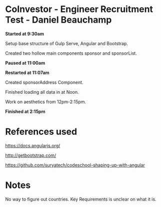 # CoInvestor - Engineer Recruitment Test - Daniel Beauchamp

**Started at 9:30am**

Setup base structure of Gulp Serve, Angular and Bootstrap.


Created two hollow main components sponsor and sponsorList.

**Paused at 11:00am**


**Restarted at 11:07am**

Created sponsorAddress Component.

Finished loading all data in at Noon.

Work on aesthetics from 12pm-2:15pm.

**Finished at 2:15pm**


# References used
https://docs.angularjs.org/

http://getbootstrap.com/

https://github.com/suryatech/codeschool-shaping-up-with-angular


# Notes
No way to figure out countries.
Key Requirements is unclear on what it is.
